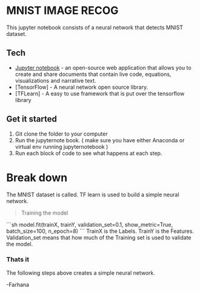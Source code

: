 # MNIST IMAGE RECOG

This jupyter notebook consists of a neural network that detects MNIST dataset.

## Tech
* [Jupyter notebook](http://jupyter.org/) - an open-source web application that allows you to create and share documents that contain live code, equations, visualizations and narrative text.
* [TensorFlow] - A neural network open source library.
* [TFLearn] - A easy to use framework that is put over the tensorflow library

## Get it started

  1) Git clone the folder to your computer
  2) Run the jupyternote book. ( make sure you have either Anaconda or virtual env running jupyternotebook )
  3) Run each block of code to see what happens at each step.
  
# Break down
The MNIST dataset is called. TF learn is used to build a simple neural network.
> Training the model

´´´sh
model.fit(trainX, trainY, validation_set=0.1, show_metric=True, batch_size=100, n_epoch=8)
´´´
TrainX is the Labels.
TrainY is the Features.
Validation_set means that how much of the Training set is used to validate the model.

### Thats it
The following steps above creates a simple neural network.

-Farhana
